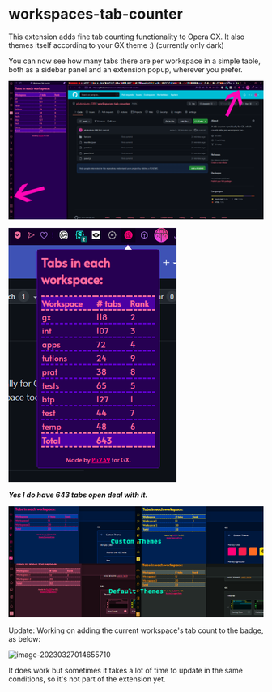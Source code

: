 # workspaces-tab-counter

This extension adds fine tab counting functionality to Opera GX. It also themes itself according to your GX theme :) (currently only dark)

You can now see how many tabs there are per workspace in a simple table, both as a sidebar panel and an extension popup, wherever you prefer.

![sidebar pinned](pinned.png)

![popup](popup.png)

***Yes I do have 643 tabs open deal with it.***

![themes](themespreview.png)



Update: Working on adding the current workspace's tab count to the badge, as below:

![image-20230327014655710](https://i.ibb.co/0GPct6N/image-20230327014655710.png)

It does work but sometimes it takes a lot of time to update in the same conditions, so it's not part of the extension yet.
